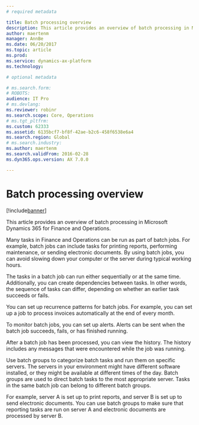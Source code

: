 ```yaml
---
# required metadata

title: Batch processing overview
description: This article provides an overview of batch processing in Microsoft Dynamics 365 for Finance and Operations.
author: maertenm
manager: AnnBe
ms.date: 06/20/2017
ms.topic: article
ms.prod: 
ms.service: dynamics-ax-platform
ms.technology: 

# optional metadata

# ms.search.form: 
# ROBOTS: 
audience: IT Pro
# ms.devlang: 
ms.reviewer: robinr
ms.search.scope: Core, Operations
# ms.tgt_pltfrm: 
ms.custom: 62333
ms.assetid: 6135bcf7-bf8f-42ae-b2c6-458f6538e6a4
ms.search.region: Global
# ms.search.industry: 
ms.author: maertenm
ms.search.validFrom: 2016-02-28
ms.dyn365.ops.version: AX 7.0.0

---
```


# Batch processing overview

[!include[banner](../includes/banner.md)]


This article provides an overview of batch processing in Microsoft Dynamics 365 for Finance and Operations.

Many tasks in Finance and Operations can be run as part of batch jobs. For example, batch jobs can include tasks for printing reports, performing maintenance, or sending electronic documents. By using batch jobs, you can avoid slowing down your computer or the server during typical working hours. 

The tasks in a batch job can run either sequentially or at the same time. Additionally, you can create dependencies between tasks. In other words, the sequence of tasks can differ, depending on whether an earlier task succeeds or fails. 

You can set up recurrence patterns for batch jobs. For example, you can set up a job to process invoices automatically at the end of every month. 

To monitor batch jobs, you can set up alerts. Alerts can be sent when the batch job succeeds, fails, or has finished running. 

After a batch job has been processed, you can view the history. The history includes any messages that were encountered while the job was running. 

Use batch groups to categorize batch tasks and run them on specific servers. The servers in your environment might have different software installed, or they might be available at different times of the day. Batch groups are used to direct batch tasks to the most appropriate server. Tasks in the same batch job can belong to different batch groups. 

For example, server A is set up to print reports, and server B is set up to send electronic documents. You can use batch groups to make sure that reporting tasks are run on server A and electronic documents are processed by server B.



